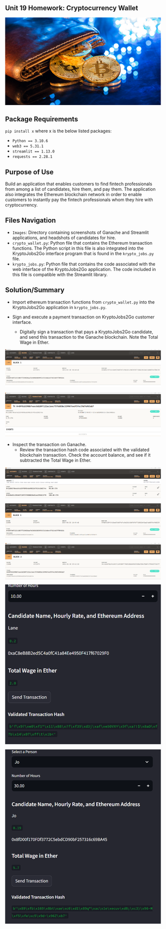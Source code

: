 ## Unit 19 Homework: Cryptocurrency Wallet

![An image shows a wallet with bitcoin.](Images/19-4-challenge-image.png)


## Package Requirements

`pip install x` where x is the below listed packages:
* `Python == 3.10.6`
* `web3 == 5.31.1`
* `streamlit == 1.13.0`
* `requests == 2.28.1`

## Purpose of Use

Build an application that enables customers to find fintech professionals from among a list of candidates, hire them, and pay them. The application also integrates the Ethereum blockchain network in order to enable customers to instantly pay the fintech professionals whom they hire with cryptocurrency.

## Files Navigation

* `Images`: Directory containing screenshots of Ganache  and Streamlit applications, and headshots of candidates for hire.
* `crypto_wallet.py`: Python file that contains the Ethereum transaction functions. The Python script in this file is also integrated into the KryptoJobs2Go interface program that is found in the `krypto_jobs.py` file.
* `krypto_jobs.py`: Python file that contains the code associated with the web interface of the KryptoJobs2Go application. The code included in this file is compatible with the Streamlit library.

## Solution/Summary

* Import ethereum transaction functions from `crypto_wallet.py` into the KryptoJobs2Go application in `krypto_jobs.py`.

* Sign and execute a payment transaction on KryptoJobs2Go customer interface.
  * Digitally sign a transaction that pays a KryptoJobs2Go candidate, and send this transaction to the Ganache blockchain. Note the Total Wage in Ether.

![Choose a Fintech Professional to Hire](https://github.com/Kachiamo/Module_19/blob/main/Images/receipient's-address-1.png)

![Choose a Fintech Professional to Hire](https://github.com/Kachiamo/Module_19/blob/main/Images/Reciepient-address-2.png)


* Inspect the transaction on Ganache.
  * Review the transaction hash code associated with the validated blockchain transaction. Check the account balance, and see if it subtracted the Total Wage in Ether.

![Account Balance](https://github.com/Kachiamo/Module_19/blob/main/Images/Account-balance-after-1st-trans.png)

![Transaction Confirmation 1](https://github.com/Kachiamo/Module_19/blob/main/Images/Block-1.png)

![Transaction Confirmation 2](https://github.com/Kachiamo/Module_19/blob/main/Images/Block-2.png)

![Transaction Confirmation 1](https://github.com/Kachiamo/Module_19/blob/main/Images/Lane-Validation-hash.png)

![Transaction Confirmation 2](https://github.com/Kachiamo/Module_19/blob/main/Images/Jo's-tranaction-validation-hash.png)